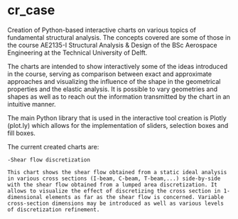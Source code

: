 # cr_case
Creation of Python-based interactive charts on various topics of fundamental structural analysis. The concepts covered are some of those in the course AE2135-I Structural Analysis & Design of the BSc Aerospace Engineering at the Technical University of Delft.

The charts are intended to show interactively some of the ideas introduced in the course, serving as comparison between exact and approximate approaches and visualizing the influence of the shape in the geometrical properties and the elastic analysis. It is possible to vary geometries and shapes as well as to reach out the information transmitted by the chart in an intuitive manner.

The main Python library that is used in the interactive tool creation is Plotly (plot.ly) which allows for the implementation of sliders, selection boxes and fill boxes.

The current created charts are:

	-Shear flow discretization

	This chart shows the shear flow obtained from a static ideal analysis in various cross sections (I-beam, C-beam, T-beam,...) side-by-side with the shear flow obtained from a lumped area discretization. It allows to visualize the effect of discretizing the cross section in 1-dimensional elements as far as the shear flow is concerned. Variable cross-section dimensions may be introduced as well as various levels of discretization refinement.
